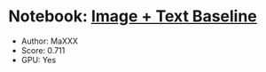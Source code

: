 
# Notebook: [Image + Text Baseline](https://www.kaggle.com/finlay/unsupervised-image-text-baseline-in-20min)

- Author: MaXXX
- Score: 0.711
- GPU: Yes
